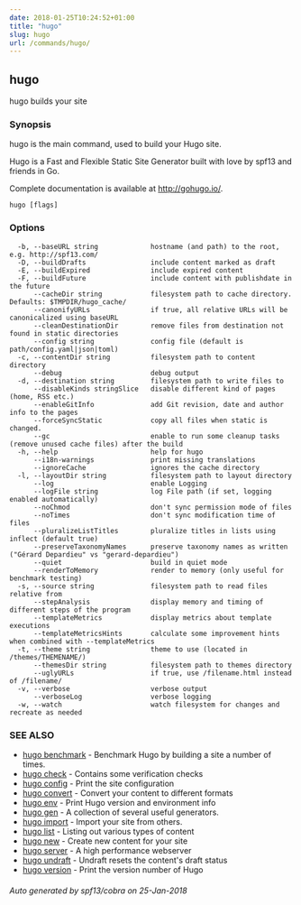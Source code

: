 ```yaml
---
date: 2018-01-25T10:24:52+01:00
title: "hugo"
slug: hugo
url: /commands/hugo/
---
```

## hugo

hugo builds your site

### Synopsis

hugo is the main command, used to build your Hugo site.

Hugo is a Fast and Flexible Static Site Generator
built with love by spf13 and friends in Go.

Complete documentation is available at http://gohugo.io/.

```
hugo [flags]
```

### Options

```
  -b, --baseURL string             hostname (and path) to the root, e.g. http://spf13.com/
  -D, --buildDrafts                include content marked as draft
  -E, --buildExpired               include expired content
  -F, --buildFuture                include content with publishdate in the future
      --cacheDir string            filesystem path to cache directory. Defaults: $TMPDIR/hugo_cache/
      --canonifyURLs               if true, all relative URLs will be canonicalized using baseURL
      --cleanDestinationDir        remove files from destination not found in static directories
      --config string              config file (default is path/config.yaml|json|toml)
  -c, --contentDir string          filesystem path to content directory
      --debug                      debug output
  -d, --destination string         filesystem path to write files to
      --disableKinds stringSlice   disable different kind of pages (home, RSS etc.)
      --enableGitInfo              add Git revision, date and author info to the pages
      --forceSyncStatic            copy all files when static is changed.
      --gc                         enable to run some cleanup tasks (remove unused cache files) after the build
  -h, --help                       help for hugo
      --i18n-warnings              print missing translations
      --ignoreCache                ignores the cache directory
  -l, --layoutDir string           filesystem path to layout directory
      --log                        enable Logging
      --logFile string             log File path (if set, logging enabled automatically)
      --noChmod                    don't sync permission mode of files
      --noTimes                    don't sync modification time of files
      --pluralizeListTitles        pluralize titles in lists using inflect (default true)
      --preserveTaxonomyNames      preserve taxonomy names as written ("Gérard Depardieu" vs "gerard-depardieu")
      --quiet                      build in quiet mode
      --renderToMemory             render to memory (only useful for benchmark testing)
  -s, --source string              filesystem path to read files relative from
      --stepAnalysis               display memory and timing of different steps of the program
      --templateMetrics            display metrics about template executions
      --templateMetricsHints       calculate some improvement hints when combined with --templateMetrics
  -t, --theme string               theme to use (located in /themes/THEMENAME/)
      --themesDir string           filesystem path to themes directory
      --uglyURLs                   if true, use /filename.html instead of /filename/
  -v, --verbose                    verbose output
      --verboseLog                 verbose logging
  -w, --watch                      watch filesystem for changes and recreate as needed
```

### SEE ALSO

* [hugo benchmark](/commands/hugo_benchmark/)	 - Benchmark Hugo by building a site a number of times.
* [hugo check](/commands/hugo_check/)	 - Contains some verification checks
* [hugo config](/commands/hugo_config/)	 - Print the site configuration
* [hugo convert](/commands/hugo_convert/)	 - Convert your content to different formats
* [hugo env](/commands/hugo_env/)	 - Print Hugo version and environment info
* [hugo gen](/commands/hugo_gen/)	 - A collection of several useful generators.
* [hugo import](/commands/hugo_import/)	 - Import your site from others.
* [hugo list](/commands/hugo_list/)	 - Listing out various types of content
* [hugo new](/commands/hugo_new/)	 - Create new content for your site
* [hugo server](/commands/hugo_server/)	 - A high performance webserver
* [hugo undraft](/commands/hugo_undraft/)	 - Undraft resets the content's draft status
* [hugo version](/commands/hugo_version/)	 - Print the version number of Hugo

###### Auto generated by spf13/cobra on 25-Jan-2018
